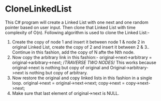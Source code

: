 # CloneLinkedList
This C# program will create a Linked List with one next and one random pointer based on user input. Then clone that Linked List with time complexity of O(n).
Following algorithm is used to clone the Linked List:-
1) Create the copy of node 1 and insert it between node 1 & node 2 in original Linked List, create the copy of 2 and insert it between 2 & 3.. Continue in this fashion, add the copy of N afte the Nth node.
2) Now copy the arbitrary link in this fashion:-
original->next->arbitrary = original->arbitrary->next;  /*TRAVERSE TWO NODES*/
This works because original->next is nothing but copy of original and Original->arbitrary->next is nothing but copy of arbitrary.
3) Now restore the original and copy linked lists in this fashion in a single loop.
original->next = original->next->next;
copy->next = copy->next->next;
4) Make sure that last element of original->next is NULL.
